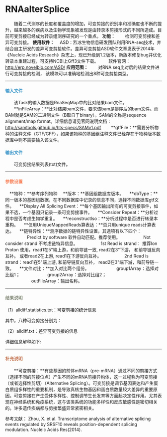 # RNAalterSplice
　　随着二代测序的长度和覆盖度的增加，可变剪接的识别率和准确度也不断的提升，越来越多的疾病以及生物学现象被发现是由转录本剪接形式的不同所造成。目前可变剪接已经成为转录组测序研究的一个重点。
**功能：**
　　检测可变剪接和差异可变剪接。
**使用软件：**
 　ASD：烈冰生物信息研发团队利用RNA-seq技术，并结合自主研发的差异可变剪接软件。差异可变剪接ASD软件文章发表于2014年《Nucleic Acids Reseach》杂志上，现已升级到1.2版本，新版本修复bug并优化转录本重建过程，可支持NCBI上Gff3文件下载。
　　软件官网：http://erp.novelbio.com/ASD/
**应用范围：**
　　对RNA seq比对后的结果文件进行可变剪接的检测， 该模块可以准确地检测出8种可变剪接类型。
***
#### **<i class="glyphicon glyphicon-log-in" aria-hidden="true" style="color:#3090C7"></i><span style="color:#3090C7"> 输入文件**
　　该Task的输入数据是RnaSeqMap中的比对结果bam文件。
　　**inFileArray：**比对结果bam文件，要求该bam是排序后的bam文件。而BAM就是SAM的二进制文件（B取自于binary）。SAM的全称是sequence alignment/map format。详细信息请见官网说明文档：http://samtools.github.io/hts-specs/SAMv1.pdf
　　**gtfFile：**需要分析物种的注释文件（GTF/GFF），如果该物种的基因组注释文件已经存在于物种版本数据库中则不需要输入该文件。

#### **<i class="glyphicon glyphicon-log-out" aria-hidden="true" style="color:#3090C7"></i><span style="color:#3090C7"> 输出文件**
　　可变剪接结果列表(txt)文件。



***
#### **<i class="fa fa-cog" aria-hidden="true" style="color:#F88158"></i> <span style="color:#F88158">参数设置</span>**
　**物种：**参考序列物种
　**版本：**基因组数据库版本。
　**dbType：**同一版本的基因组数据，在不同数据库中记录的信息不同，选择不同数据库gtf文件。
　**Display All Splicing Event：**每个基因输出所有的可变剪接事件，如果不选，一个基因只记录一条可变剪接事件。
　**Consider Repeat：**分析过程中是否考虑生物学重复。
　**reconstructlso：**分析过程中是否进行转录本重构。
　**仅用UniqueMappedReads算表达：**否只用unique reads计算表达。
　**链特异性：**测序数据的链特异性设置，其选项有以下四个：
　　　　　Predict by software 软件自动匹配。推荐使用。
　　　　　Not consider strand 不考虑链特异信息。
　　　　　1st Read is strand： 推荐Ion Proton 使用，read1在5"端上游，和前导链一致, read2在3"下游， 和前导链反向互补。 或者read2在上游, read1在下游反向互补。
　　　　　2nd Read is strand：read1在5"端上游, 和前导链反向互补， read2在3"端下游，和前导链一致。
　**文件对比：**加入对比两个组份。
　　　　　　group1Array：选择对比组1；
　　　　　　group2Array：选择对比组2；
　　　　　　outFileArray：输出名称。

***
#### **<i class="fa fa-file-text" aria-hidden="true" style="color:#848b79"></i><span style="color:#848b79"> 结果说明</span>**
（1）alldiff.statistics.txt：可变剪接的统计信息
<div style="text-align:center"><img data-src="3.png" width="400px" ></img></div>
其中，八种可变剪接分别为：
<div style="text-align:center"><img data-src="4.png" width="400px" ></img></div>


（2）alldiff.txt：差异可变剪接的信息
<div style="text-align:center"><img data-src="2.png" width="700px" ></img></div>
详细信息解释如下:
<div style="text-align:center"><img data-src="5.png" width="400px" ></img></div>

***
#### **<span class="glyphicon glyphicon-paperclip" aria-hidden="true" style="color:#C47451"></span></i><span style="color:#C47451">  补充说明**
　　**可变剪接：**有些基因的前体mRNA（pre-mRNA）通过不同的剪接方式（选择不同的剪接位点）产生不同的mRNA剪接异构体，这一过程称为可变剪接（或者选择性剪切）（Alternative Splicing）。可变剪接是调节基因表达和产生蛋白质组多样性的重要机制，是导致真核生物基因和蛋白质数量较大差异的重要原因。可变剪接在产生受体多样性、控制调节生长发育等方面起决定性作用。尤其表现在神经系统和免疫系统，这与该类系统的功能多样性和反应敏感性是密切相关的。许多遗传疾病都与剪接繁盛异常紧密相关。

参考文献：
Zhou, X. et al. Transcriptome analysis of alternative splicing events regulated by SRSF10 reveals position-dependent splicing modulation. Nucleic Acids Res(2014).






